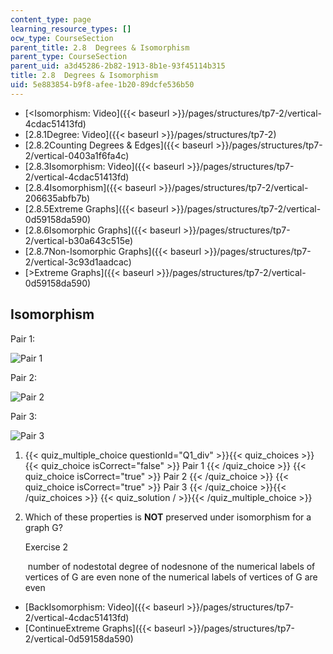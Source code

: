 ```yaml
---
content_type: page
learning_resource_types: []
ocw_type: CourseSection
parent_title: 2.8  Degrees & Isomorphism
parent_type: CourseSection
parent_uid: a3d45286-2b82-1913-8b1e-93f45114b315
title: 2.8  Degrees & Isomorphism
uid: 5e883854-b9f8-afee-1b20-89dcfe536b50
---
```


*   [\<Isomorphism: Video]({{< baseurl >}}/pages/structures/tp7-2/vertical-4cdac51413fd)
*   [2.8.1Degree: Video]({{< baseurl >}}/pages/structures/tp7-2)
*   [2.8.2Counting Degrees & Edges]({{< baseurl >}}/pages/structures/tp7-2/vertical-0403a1f6fa4c)
*   [2.8.3Isomorphism: Video]({{< baseurl >}}/pages/structures/tp7-2/vertical-4cdac51413fd)
*   [2.8.4Isomorphism]({{< baseurl >}}/pages/structures/tp7-2/vertical-206635abfb7b)
*   [2.8.5Extreme Graphs]({{< baseurl >}}/pages/structures/tp7-2/vertical-0d59158da590)
*   [2.8.6Isomorphic Graphs]({{< baseurl >}}/pages/structures/tp7-2/vertical-b30a643c515e)
*   [2.8.7Non-Isomorphic Graphs]({{< baseurl >}}/pages/structures/tp7-2/vertical-3c93d1aadcac)
*   [\>Extreme Graphs]({{< baseurl >}}/pages/structures/tp7-2/vertical-0d59158da590)

Isomorphism
-----------

  

Pair 1:

![Pair 1](/courses/electrical-engineering-and-computer-science/6-042j-mathematics-for-computer-science-spring-2015/structures/tp7-2/vertical-206635abfb7b/isomorphism_video_1.png)

Pair 2:

![Pair 2](/courses/electrical-engineering-and-computer-science/6-042j-mathematics-for-computer-science-spring-2015/structures/tp7-2/vertical-206635abfb7b/isomorphism_video_2.png)

Pair 3:

![Pair 3](/courses/electrical-engineering-and-computer-science/6-042j-mathematics-for-computer-science-spring-2015/structures/tp7-2/vertical-206635abfb7b/isomorphism_video_3.png)

1.  {{< quiz_multiple_choice questionId="Q1_div" >}}{{< quiz_choices >}}{{< quiz_choice isCorrect="false" >}}&nbsp;Pair 1&nbsp;{{< /quiz_choice >}}
    {{< quiz_choice isCorrect="true" >}}&nbsp;Pair 2&nbsp;{{< /quiz_choice >}}
    {{< quiz_choice isCorrect="true" >}}&nbsp;Pair 3&nbsp;{{< /quiz_choice >}}{{< /quiz_choices >}}
    {{< quiz_solution / >}}{{< /quiz_multiple_choice >}}
  
3.  Which of these properties is **NOT** preserved under isomorphism for a graph G?
    
    Exercise 2
    
    &nbsp;number of nodestotal degree of nodesnone of the numerical labels of vertices of G are even none of the numerical labels of vertices of G are even&nbsp;
    

*   [BackIsomorphism: Video]({{< baseurl >}}/pages/structures/tp7-2/vertical-4cdac51413fd)
*   [ContinueExtreme Graphs]({{< baseurl >}}/pages/structures/tp7-2/vertical-0d59158da590)